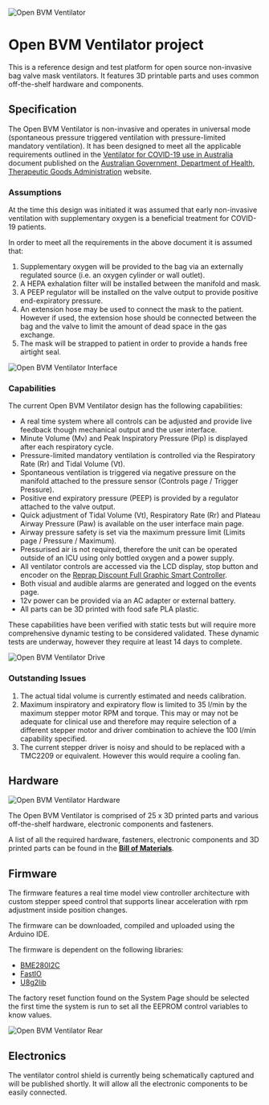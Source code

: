 ![Open BVM Ventilator](images/thumbnail.jpg)

# Open BVM Ventilator project

This is a reference design and test platform for open source non-invasive bag valve mask ventilators. It features 3D printable parts and uses common off-the-shelf hardware and components.

## Specification

The Open BVM Ventilator is non-invasive and operates in universal mode (spontaneous pressure triggered ventilation with pressure-limited mandatory ventilation). It has been designed to meet all the applicable requirements outlined in the [Ventilator for COVID-19 use in Australia](spec/ventilator-covid-19-use-australia.pdf) document published on the [Australian Government, Department of Health, Therapeutic Goods Administration](https://www.tga.gov.au/ventilator-covid-19-use-australia) website.

### Assumptions

At the time this design was initiated it was assumed that early non-invasive ventilation with supplementary oxygen is a beneficial treatment for COVID-19 patients.

In order to meet all the requirements in the above document it is assumed that:

1. Supplementary oxygen will be provided to the bag via an externally regulated source (i.e. an oxygen cylinder or wall outlet).
2. A HEPA exhalation filter will be installed between the manifold and mask.
3. A PEEP regulator will be installed on the valve output to provide positive end-expiratory pressure.
4. An extension hose may be used to connect the mask to the patient. However if used, the extension hose should be connected between the bag and the valve to limit the amount of dead space in the gas exchange.
5. The mask will be strapped to patient in order to provide a hands free airtight seal.

![Open BVM Ventilator Interface](images/interface.jpg)

### Capabilities

The current Open BVM Ventilator design has the following capabilities:

* A real time system where all controls can be adjusted and provide live feedback though mechanical output and the user interface.
* Minute Volume (Mv) and Peak Inspiratory Pressure (Pip) is displayed after each respiratory cycle.
* Pressure-limited mandatory ventilation is controlled via the Respiratory Rate (Rr) and Tidal Volume (Vt).
* Spontaneous ventilation is triggered via negative pressure on the manifold attached to the pressure sensor (Controls page / Trigger Pressure). 
* Positive end expiratory pressure (PEEP) is provided by a regulator attached to the valve output.
* Quick adjustment of Tidal Volume (Vt), Respiratory Rate (Rr) and Plateau Airway Pressure (Paw) is available on the user interface main page.
* Airway pressure safety is set via the maximum pressure limit (Limits page / Pressure / Maximum).
* Pressurised air is not required, therefore the unit can be operated outside of an ICU using only bottled oxygen and a power supply.
* All ventilator controls are accessed via the LCD display, stop button and encoder on the [Reprap Discount Full Graphic Smart Controller](https://reprap.org/wiki/RepRapDiscount_Full_Graphic_Smart_Controller).
* Both visual and audible alarms are generated and logged on the events page.
* 12v power can be provided via an AC adapter or external battery.
* All parts can be 3D printed with food safe PLA plastic.

These capabilities have been verified with static tests but will require more comprehensive dynamic testing to be considered validated. These dynamic tests are underway, however they require at least 14 days to complete.

![Open BVM Ventilator Drive](images/drive.jpg)

### Outstanding Issues

1. The actual tidal volume is currently estimated and needs calibration.
2. Maximum inspiratory and expiratory flow is limited to 35 l/min by the maximum stepper motor RPM and torque. This may or may not be adequate for clinical use and therefore may require selection of a different stepper motor and driver combination to achieve the 100 l/min capability specified.
3. The current stepper driver is noisy and should to be replaced with a TMC2209 or equivalent. However this would require a cooling fan.

## Hardware

![Open BVM Ventilator Hardware](images/hardware.jpg)

The Open BVM Ventilator is comprised of 25 x 3D printed parts and various off-the-shelf hardware, electronic components and fasteners.

A list of all the required hardware, fasteners, electronic components and 3D printed parts can be found in the **[Bill of Materials](bom/BOM.md)**.

## Firmware

The firmware features a real time model view controller architecture with custom stepper speed control that supports linear acceleration with rpm adjustment inside position changes.

The firmware can be downloaded, compiled and uploaded using the Arduino IDE. 

The firmware is dependent on the following libraries:

* [BME280I2C](https://github.com/finitespace/BME280)
* [FastIO](https://github.com/whpthomas/FastIO)
* [U8g2lib](https://github.com/olikraus/u8g2)

The factory reset function found on the System Page should be selected the first time the system is run to set all the EEPROM control variables to know values.

![Open BVM Ventilator Rear](images/rear.jpg)

## Electronics

The ventilator control shield is currently being schematically captured and will be published shortly. It will allow all the electronic components to be easily connected.
